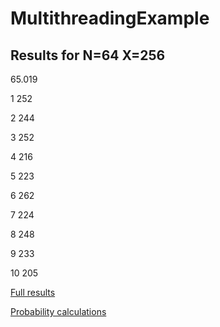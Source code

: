 # MultithreadingExample

## Results for N=64 X=256 

65.019

1	252

2	244

3	252

4	216

5	223

6	262

7	224

8	248

9	233

10	205


[Full results](doc/result_n64_x256.txt)

[Probability calculations](doc/probability.xlsx)
